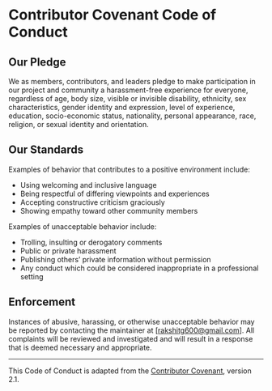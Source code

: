 # Contributor Covenant Code of Conduct

## Our Pledge

We as members, contributors, and leaders pledge to make participation in our
project and community a harassment-free experience for everyone, regardless
of age, body size, visible or invisible disability, ethnicity, sex
characteristics, gender identity and expression, level of experience,
education, socio-economic status, nationality, personal appearance, race,
religion, or sexual identity and orientation.

## Our Standards

Examples of behavior that contributes to a positive environment include:

- Using welcoming and inclusive language
- Being respectful of differing viewpoints and experiences
- Accepting constructive criticism graciously
- Showing empathy toward other community members

Examples of unacceptable behavior include:

- Trolling, insulting or derogatory comments
- Public or private harassment
- Publishing others’ private information without permission
- Any conduct which could be considered inappropriate in a professional setting

## Enforcement

Instances of abusive, harassing, or otherwise unacceptable behavior may be
reported by contacting the maintainer at [rakshitg600@gmail.com]. All
complaints will be reviewed and investigated and will result in a response
that is deemed necessary and appropriate.

---

This Code of Conduct is adapted from the [Contributor Covenant](https://www.contributor-covenant.org), version 2.1.
